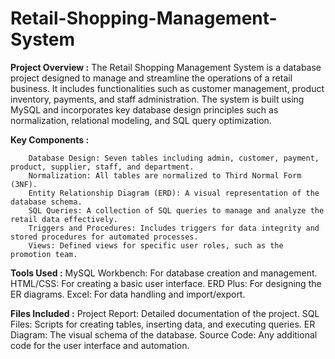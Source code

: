 # Retail-Shopping-Management-System
**Project Overview :** 
The Retail Shopping Management System is a database project designed to manage and streamline the operations of a retail business. It includes functionalities such as customer management, product inventory, payments, and staff administration. The system is built using MySQL and incorporates key database design principles such as normalization, relational modeling, and SQL query optimization.


**Key Components :**

		Database Design: Seven tables including admin, customer, payment, product, supplier, staff, and department.
		Normalization: All tables are normalized to Third Normal Form (3NF). 			
		Entity Relationship Diagram (ERD): A visual representation of the database schema.
		SQL Queries: A collection of SQL queries to manage and analyze the retail data effectively.
		Triggers and Procedures: Includes triggers for data integrity and stored procedures for automated processes.
		Views: Defined views for specific user roles, such as the promotion team.


**Tools Used :**
MySQL Workbench: For database creation and management.
HTML/CSS: For creating a basic user interface.
ERD Plus: For designing the ER diagrams.
Excel: For data handling and import/export.


**Files Included :**
Project Report: Detailed documentation of the project.
SQL Files: Scripts for creating tables, inserting data, and executing queries.
ER Diagram: The visual schema of the database.
Source Code: Any additional code for the user interface and automation.

